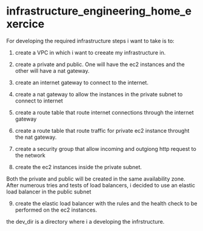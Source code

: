 # infrastructure_engineering_home_exercice

For developing the required infrastructure steps i want to take is to:

1. create a VPC in which i want to creeate my infrastructure in.

2. create a private and public. One will have the ec2 instances and the other will have a nat gateway.

3. create an internet gateway to connect to the internet. 

4. create a nat gateway to allow the instances in the private subnet to connect to internet

5. create a route table that route internet connections through the internet gateway

6. create a route table that route traffic for private ec2 instance throught the nat gateway.

7. create a security group that allow incoming and outgiong http request to the network 

8. create the ec2 instances inside the private subnet.

Both the private and public will be created in the same availability zone. After numerous tries and tests of load balancers, i decided to use an elastic load balancer in the public subnet

9. create the elastic load balancer with the rules and the health check to be performed on the ec2 instances.

the dev_dir is a directory where i a developing the infrstructure.

